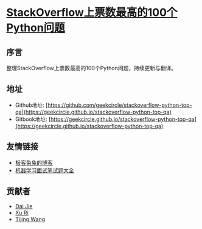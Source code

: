 # [StackOverflow上票数最高的100个Python问题](https://geekcircle.github.io/stackoverflow-python-top-qa/)

## 序言

整理StackOverflow上票数最高的100个Python问题，持续更新与翻译。

## 地址
- Github地址: [https://github.com/geekcircle/stackoverflow-python-top-qa](https://geekcircle.github.io/stackoverflow-python-top-qa)
- Gitbook地址: [https://geekcircle.github.io/stackoverflow-python-top-qa](https://geekcircle.github.io/stackoverflow-python-top-qa)

## 友情链接
- [极客兔兔的博客](https://geektutu.com)
- [机器学习面试笔试题大全](https://geekcircle.github.io/machine-learning-interview-qa/)

## 贡献者
- [Dai Jie](https://github.com/gzdaijie)
- [Xu Ri](https://github.com/xurisun)
- [Tijing Wang](https://github.com/vitow)